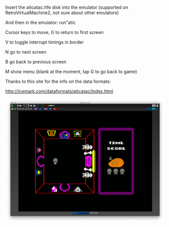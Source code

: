 
Insert the aticatac.hfe disk into the emulator (supported on RetroVirtualMachine2, not sure about other emulators)

And then in the emulator:
run"atic

Cursor keys to move, G to return to first screen

V to toggle interrupt timings in border

N go to next screen

B go back to previous screen

M show menu (blank at the moment, tap G to go back to game)

Thanks to this site for the info on the data formats:

http://icemark.com/dataformats/aticatac/index.html

![](githubimages/room0.png)
